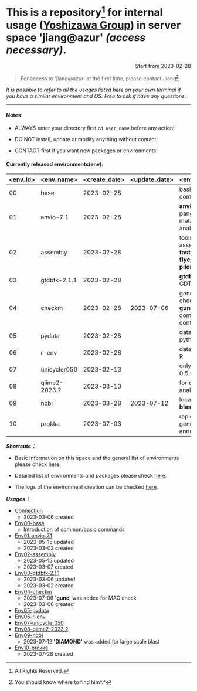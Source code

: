 
# This is a repository[^1] for internal usage ([Yoshizawa Group](https://genedynamics.aori.u-tokyo.ac.jp/)) in server space 'jiang@azur' *(access necessary)*.

<p align="right"> Start from 2023-02-28 </p>

> For access to 'jiang@azur' at the first time, please contact Jiang[^2].

*It is possible to refer to all the usages listed here on your own terminal if you have a similar environment and OS. Free to ask if have any questions.*


[^1]: All Rights Reserved.
[^2]: You should know where to find him^.^

---
#### Notes:

- ALWAYS enter your directory first ```cd user_name``` before any action!

- DO NOT install, update or modify anything without contact! 

- CONTACT first if you want new packages or environments! 


#### Currently released environments(env):

|  <env_id>  |  <env_name>  |  <create_date>  |  <update_date>  |  <env_description>  | 
|  ----  |  ----  |  ----  |  ----  |  ----  |
|  00  | base          | 2023-02-28 |            | basic environment, common usages |
|  01  | anvio-7.1     | 2023-02-28 |            | **anvi'o** for pangenome / metagenome analyses |
|  02  | assembly      | 2023-02-28 |            | tools for genome assembly: **seqkit, fastqc, unicycler, flye, medaka, pilon ...** |
|  03  | gtdbtk-2.1.1  | 2023-02-28 |            | **gtdbtk** tool for GDTB |
|  04  | checkm        | 2023-02-28 | 2023-07-06 | genome quialty check (**checkm** or **gunc**), completeness and contamination|
|  05  | pydata        | 2023-02-28 |            | data analysis using python  |
|  06  | r-env         | 2023-02-28 |            | data analysis using R  |
|  07  | unicycler050  | 2023-02-13 |            | only unicycler 0.5.0 |
|  08  | qiime2-2023.2 | 2023-03-10 |            | for **qiime2** analyses |
|  09  | ncbi          | 2023-03-28 | 2023-07-12 | local blast using **blast+** or **diamond** |
|  10  | prokka        | 2023-07-03 |            | rapid prokaryotic genome annotation |


***Shortcuts：***

- Basic information on this space and the general list of environments please check [here](https://github.com/ChunqiJIANG/jiang-azur/blob/main/Info_system.md).  

- Detailed list of environments and packages please check [here](https://github.com/ChunqiJIANG/jiang-azur/blob/main/List_environments.md).  

- The logs of the environment creation can be checked [here](https://github.com/ChunqiJIANG/jiang-azur/tree/main/install-log-files).


***Usages：***

- [Connection](https://github.com/ChunqiJIANG/jiang-azur/blob/main/Usage-connect-first-before-use.md)
  - 2023-03-06 created
- [Env00-base](https://github.com/ChunqiJIANG/jiang-azur/blob/main/Usage-env00-base.md)
  - Introduction of common/basic commands
- [Env01-anvio-7.1](https://github.com/ChunqiJIANG/jiang-azur/blob/main/Usage-env01-anvio-7.1.md)
  - 2023-05-15 updated
  - 2023-03-02 created
- [Env02-assembly](https://github.com/ChunqiJIANG/jiang-azur/blob/main/Usage-env02-assembly.md)
  - 2023-05-15 updated
  - 2023-03-07 created
- [Env03-gtdbtk-2.1.1](https://github.com/ChunqiJIANG/jiang-azur/blob/main/Usage-env03-gtdbtk-2.1.1.md)
  - 2023-03-06 updated
  - 2023-03-02 created
- [Env04-checkm](https://github.com/ChunqiJIANG/jiang-azur/blob/main/Usage-env04-checkm.md)
  - 2023-07-06 **'gunc'** was added for MAG check
  - 2023-03-06 created
- [Env05-pydata]()
- [Env06-r-env]()
- [Env07-unicycler050]()
- [Env08-qiime2-2023.2]()
- [Env09-ncbi](https://github.com/ChunqiJIANG/jiang-azur/blob/main/usages/Usage-env09-ncbi.md)
  - 2023-07-12 **'DIAMOND'** was added for large scale blast
- [Env10-prokka](https://github.com/ChunqiJIANG/jiang-azur/blob/main/usages/Usage-env10-prokka.md)
  - 2023-07-28 created
